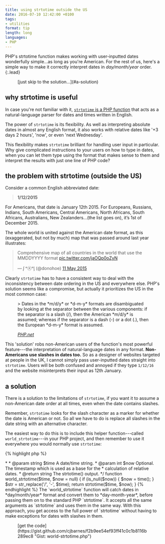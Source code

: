 ```yaml
---
title: using strtotime outside the US
date: 2016-07-10 12:42:00 +0100
tags:
- utilities
format: tip
length: long
languages:
- PHP
---
```


PHP's strtotime function makes working with user-inputted dates wonderfully simple...as long as you're American. For the rest of us, here's a simple way to make it correctly interpret dates in *day/month/year* order.
{:.lead}

<figure class="link anchor" markdown="span">
[just skip to the solution...](#a-solution)
</figure>

##  why strtotime is useful

In case you're not familiar with it, [`strtotime` is a PHP function](http://php.net/manual/en/function.strtotime.php "PHP documentation on strtotime") that acts as a natural-language parser for dates and times written in English.

The power of `strtotime` is its flexibility. As well as interpreting absolute dates in almost any English format, it also works with relative dates like '+3 days 2 hours', 'now', or even 'next Wednesday'.

This flexibility makes `strtotime` brilliant for handling user input in particular. Why give complicated instructions to your users on how to type in dates, when you can let them type using the format that makes sense to them and interpret the results with just one line of PHP code?

## the problem with strtotime (outside the US)

Consider a common English abbreviated date:

> **1/12/2015**

For Americans, that date is January 12th 2015. For Europeans, Russians, Indians, South Americans, Central Americans, North Africans, South Africans, Australians, New Zealanders...(the list goes on), it’s 1st of December 2015.

The whole world is united against the American date format, as this (exaggerated, but not by much) map that was passed around last year illustrates:

<blockquote class="twitter-tweet" data-lang="en-gb" markdown="0"><p lang="en" dir="ltr">Comprehensive map of all countries in the world that use the MMDDYYYY format <a href="http://t.co/jaOQp0oZyN">pic.twitter.com/jaOQp0oZyN</a></p>&mdash; ᶘ ᵒ㉨ᵒᶅ (@donohoe) <a href="https://twitter.com/donohoe/status/597876118688026624">11 May 2015</a></blockquote> <script async src="//platform.twitter.com/widgets.js" charset="utf-8"></script>

Clearly `strtotime` has to have a consistent way to deal with the inconsistency between date ordering in the US and everywhere else. PHP's solution seems like a compromise, but actually it prioritizes the US in the most common case:

<figure class="quote">
> Dates in the *m/d/y* or *d-m-y* formats are disambiguated by looking at the separator between the various components: if the separator is a slash (/), then the American *m/d/y* is assumed; whereas if the separator is a dash (-) or a dot (.), then the European *d-m-y* format is assumed.

<cite>[*PHP.net*](http://php.net/manual/en/function.strtotime.php "PHP documentation on strtotime")</cite>
</figure>

This 'solution' robs non-American users of the function's most powerful feature---the interpretation of natural-language dates in any format. **Non-Americans use slashes in dates too.** So as a designer of websites targeted at people in the UK, I cannot simply pass user-inputted dates straight into `strtotime`. Users will be both confused and annoyed if they type `1/12/16` and the website misinterprets their input as 12th January.

## a solution

There is a solution to the limitations of `strtotime`, if you want it to assume a non-American date order at all times, even when the date contains slashes.

Remember, `strtotime` looks for the slash character as a marker for whether the date is American or not. So all we have to do is replace all slashes in the date string with an alternative character.

The easiest way to do this is to include this helper function---called `world_strtotime`---in your PHP project, and then remember to use it everywhere you would normally use `strtotime`:

{% highlight php %}
<?php
/**
 * Version of strtotime() that doesn't use American dates.
 *
 * `strtotime()` interprets a date with slashes as American - i.e. m/d/y. So we
 * replace all slashes with dashes, to stop it from doing this.
 *
 * @author cJ barnes <chris@cjbarnes.co.uk>
 * 
 * @param string $time A date/time string.
 * @param int    $now  Optional. The timestamp which is used as a base for the
 *                     calculation of relative dates.
 * @return string The strtotime() output.
 */
function world_strtotime($time, $now = null) {
    if (is_null($now)) {
        $now = time();
    }
    $str = str_replace('/', '-', $time);
    return strtotime($time, $now);
}
{% endhighlight %}

The `world_strtotime` function will catch dates in *day/month/year* format and convert them to *day-month-year*, before passing them on to the standard PHP `strtotime`. It accepts all the same arguments as `strtotime` and uses them in the same way.

With this approach, you get access to the full power of `strtotime` without having to make exceptions for dates with slashes in them.

<figure class="link" markdown="span">
[get the code](https://gist.github.com/cjbarnes/f2b9ee54ef93ff41c0c1b8116b289ec8 "Gist: world-strtotime.php")
</figure>